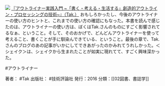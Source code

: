 [![](https://images-fe.ssl-images-amazon.com/images/I/51VqTKTl0WL._SL160_.jpg)](http://www.amazon.co.jp/exec/obidos/ASIN/4774182850/choiyaki81-22/ref=nosim)
[『アウトライナー実践入門 ~「書く・考える・生活する」創造的アウトライン・プロセッシングの技術~』（Tak.）](http://www.amazon.co.jp/exec/obidos/ASIN/4774182850/choiyaki81-22/ref=nosim)
おもしろかったし、今後のアウトライナーの使い方のヒントと、これまでの使い方の確認にもなった。本書を読んで感じたのは、アウトライナーの使い方は、ぼくはTak.さんのものにすごく影響されてるなぁ、ということ。そして、そのおかげで、どんどんアウトライナーを使って考えること、書くことが手に馴染んできている、ということ。最後の章で、Tak.さんのブログのあの記事がいかにしてできあがったのかみれてうれしかった。＜シェイク＞は、シェイクから生まれたことが如実に現れてて、すごく興味深かった。

#アウトライナー 

著者： #Tak 
出版社： #技術評論社 
発行：2016
分類：[[02図書、書誌学]]